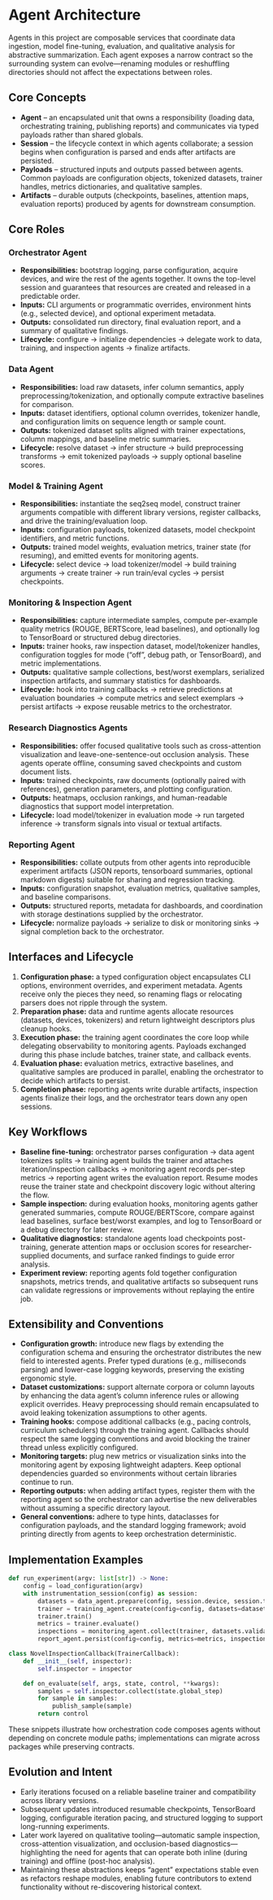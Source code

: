 # Agent Architecture

Agents in this project are composable services that coordinate data ingestion, model fine-tuning, evaluation, and qualitative analysis for abstractive summarization. Each agent exposes a narrow contract so the surrounding system can evolve—renaming modules or reshuffling directories should not affect the expectations between roles.

## Core Concepts
- **Agent** – an encapsulated unit that owns a responsibility (loading data, orchestrating training, publishing reports) and communicates via typed payloads rather than shared globals.
- **Session** – the lifecycle context in which agents collaborate; a session begins when configuration is parsed and ends after artifacts are persisted.
- **Payloads** – structured inputs and outputs passed between agents. Common payloads are configuration objects, tokenized datasets, trainer handles, metrics dictionaries, and qualitative samples.
- **Artifacts** – durable outputs (checkpoints, baselines, attention maps, evaluation reports) produced by agents for downstream consumption.

## Core Roles

### Orchestrator Agent
- **Responsibilities:** bootstrap logging, parse configuration, acquire devices, and wire the rest of the agents together. It owns the top-level session and guarantees that resources are created and released in a predictable order.
- **Inputs:** CLI arguments or programmatic overrides, environment hints (e.g., selected device), and optional experiment metadata.
- **Outputs:** consolidated run directory, final evaluation report, and a summary of qualitative findings.
- **Lifecycle:** configure → initialize dependencies → delegate work to data, training, and inspection agents → finalize artifacts.

### Data Agent
- **Responsibilities:** load raw datasets, infer column semantics, apply preprocessing/tokenization, and optionally compute extractive baselines for comparison.
- **Inputs:** dataset identifiers, optional column overrides, tokenizer handle, and configuration limits on sequence length or sample count.
- **Outputs:** tokenized dataset splits aligned with trainer expectations, column mappings, and baseline metric summaries.
- **Lifecycle:** resolve dataset → infer structure → build preprocessing transforms → emit tokenized payloads → supply optional baseline scores.

### Model & Training Agent
- **Responsibilities:** instantiate the seq2seq model, construct trainer arguments compatible with different library versions, register callbacks, and drive the training/evaluation loop.
- **Inputs:** configuration payloads, tokenized datasets, model checkpoint identifiers, and metric functions.
- **Outputs:** trained model weights, evaluation metrics, trainer state (for resuming), and emitted events for monitoring agents.
- **Lifecycle:** select device → load tokenizer/model → build training arguments → create trainer → run train/eval cycles → persist checkpoints.

### Monitoring & Inspection Agent
- **Responsibilities:** capture intermediate samples, compute per-example quality metrics (ROUGE, BERTScore, lead baselines), and optionally log to TensorBoard or structured debug directories.
- **Inputs:** trainer hooks, raw inspection dataset, model/tokenizer handles, configuration toggles for mode (“off”, debug path, or TensorBoard), and metric implementations.
- **Outputs:** qualitative sample collections, best/worst exemplars, serialized inspection artifacts, and summary statistics for dashboards.
- **Lifecycle:** hook into training callbacks → retrieve predictions at evaluation boundaries → compute metrics and select exemplars → persist artifacts → expose reusable metrics to the orchestrator.

### Research Diagnostics Agents
- **Responsibilities:** offer focused qualitative tools such as cross-attention visualization and leave-one-sentence-out occlusion analysis. These agents operate offline, consuming saved checkpoints and custom document lists.
- **Inputs:** trained checkpoints, raw documents (optionally paired with references), generation parameters, and plotting configuration.
- **Outputs:** heatmaps, occlusion rankings, and human-readable diagnostics that support model interpretation.
- **Lifecycle:** load model/tokenizer in evaluation mode → run targeted inference → transform signals into visual or textual artifacts.

### Reporting Agent
- **Responsibilities:** collate outputs from other agents into reproducible experiment artifacts (JSON reports, tensorboard summaries, optional markdown digests) suitable for sharing and regression tracking.
- **Inputs:** configuration snapshot, evaluation metrics, qualitative samples, and baseline comparisons.
- **Outputs:** structured reports, metadata for dashboards, and coordination with storage destinations supplied by the orchestrator.
- **Lifecycle:** normalize payloads → serialize to disk or monitoring sinks → signal completion back to the orchestrator.

## Interfaces and Lifecycle
1. **Configuration phase:** a typed configuration object encapsulates CLI options, environment overrides, and experiment metadata. Agents receive only the pieces they need, so renaming flags or relocating parsers does not ripple through the system.
2. **Preparation phase:** data and runtime agents allocate resources (datasets, devices, tokenizers) and return lightweight descriptors plus cleanup hooks.
3. **Execution phase:** the training agent coordinates the core loop while delegating observability to monitoring agents. Payloads exchanged during this phase include batches, trainer state, and callback events.
4. **Evaluation phase:** evaluation metrics, extractive baselines, and qualitative samples are produced in parallel, enabling the orchestrator to decide which artifacts to persist.
5. **Completion phase:** reporting agents write durable artifacts, inspection agents finalize their logs, and the orchestrator tears down any open sessions.

## Key Workflows
- **Baseline fine-tuning:** orchestrator parses configuration → data agent tokenizes splits → training agent builds the trainer and attaches iteration/inspection callbacks → monitoring agent records per-step metrics → reporting agent writes the evaluation report. Resume modes reuse the trainer state and checkpoint discovery logic without altering the flow.
- **Sample inspection:** during evaluation hooks, monitoring agents gather generated summaries, compute ROUGE/BERTScore, compare against lead baselines, surface best/worst examples, and log to TensorBoard or a debug directory for later review.
- **Qualitative diagnostics:** standalone agents load checkpoints post-training, generate attention maps or occlusion scores for researcher-supplied documents, and surface ranked findings to guide error analysis.
- **Experiment review:** reporting agents fold together configuration snapshots, metrics trends, and qualitative artifacts so subsequent runs can validate regressions or improvements without replaying the entire job.

## Extensibility and Conventions
- **Configuration growth:** introduce new flags by extending the configuration schema and ensuring the orchestrator distributes the new field to interested agents. Prefer typed durations (e.g., milliseconds parsing) and lower-case logging keywords, preserving the existing ergonomic style.
- **Dataset customizations:** support alternate corpora or column layouts by enhancing the data agent’s column inference rules or allowing explicit overrides. Heavy preprocessing should remain encapsulated to avoid leaking tokenization assumptions to other agents.
- **Training hooks:** compose additional callbacks (e.g., pacing controls, curriculum schedulers) through the training agent. Callbacks should respect the same logging conventions and avoid blocking the trainer thread unless explicitly configured.
- **Monitoring targets:** plug new metrics or visualization sinks into the monitoring agent by exposing lightweight adapters. Keep optional dependencies guarded so environments without certain libraries continue to run.
- **Reporting outputs:** when adding artifact types, register them with the reporting agent so the orchestrator can advertise the new deliverables without assuming a specific directory layout.
- **General conventions:** adhere to type hints, dataclasses for configuration payloads, and the standard logging framework; avoid printing directly from agents to keep orchestration deterministic.

## Implementation Examples
```python
def run_experiment(argv: list[str]) -> None:
    config = load_configuration(argv)
    with instrumentation_session(config) as session:
        datasets = data_agent.prepare(config, session.device, session.tokenizer)
        trainer = training_agent.create(config=config, datasets=datasets, session=session)
        trainer.train()
        metrics = trainer.evaluate()
        inspections = monitoring_agent.collect(trainer, datasets.validation)
        report_agent.persist(config=config, metrics=metrics, inspections=inspections)
```

```python
class NovelInspectionCallback(TrainerCallback):
    def __init__(self, inspector):
        self.inspector = inspector

    def on_evaluate(self, args, state, control, **kwargs):
        samples = self.inspector.collect(state.global_step)
        for sample in samples:
            publish_sample(sample)
        return control
```

These snippets illustrate how orchestration code composes agents without depending on concrete module paths; implementations can migrate across packages while preserving contracts.

## Evolution and Intent
- Early iterations focused on a reliable baseline trainer and compatibility across library versions.
- Subsequent updates introduced resumable checkpoints, TensorBoard logging, configurable iteration pacing, and structured logging to support long-running experiments.
- Later work layered on qualitative tooling—automatic sample inspection, cross-attention visualization, and occlusion-based diagnostics—highlighting the need for agents that can operate both inline (during training) and offline (post-hoc analysis).
- Maintaining these abstractions keeps “agent” expectations stable even as refactors reshape modules, enabling future contributors to extend functionality without re-discovering historical context.
